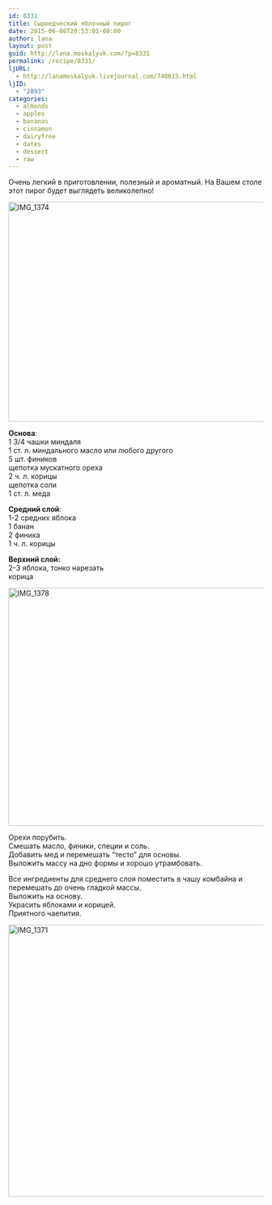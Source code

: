 ```yaml
---
id: 8331
title: Сыроедческий яблочный пирог
date: 2015-06-08T20:53:01-08:00
author: lana
layout: post
guid: http://lana.moskalyuk.com/?p=8331
permalink: /recipe/8331/
ljURL:
  - http://lanamoskalyuk.livejournal.com/740615.html
ljID:
  - "2893"
categories:
  - almonds
  - apples
  - bananas
  - cinnamon
  - dairyfree
  - dates
  - dessert
  - raw
---
```

Очень легкий в приготовлении, полезный и ароматный. На Вашем столе этот пирог будет выглядеть великолепно!

<img loading="lazy" src="https://c1.staticflickr.com/9/8886/18003094624_fae30ba650_c.jpg" alt="IMG_1374" width="800" height="434" /> 

**Основа**:  
1 3/4 чашки миндаля  
1 ст. л. миндального масло или любого другого  
5 шт. фиников  
щепотка мускатного ореха  
2 ч. л. корицы  
щепотка соли  
1 ст. л. меда

**Средний слой**:  
1-2 средних яблока  
1 банан  
2 финика  
1 ч. л. корицы

**Верхний слой:**  
2-3 яблока, тонко нарезать  
корица

<img loading="lazy" src="https://c1.staticflickr.com/9/8894/18437996618_bd394d6c65_c.jpg" alt="IMG_1378" width="800" height="470" /> 

Орехи порубить.  
Смешать масло, финики, специи и соль.  
Добавить мед и перемешать &#8220;тесто&#8221; для основы.  
Выложить массу на дно формы и хорошо утрамбовать.

Все ингредиенты для среднего слоя поместить в чашу комбайна и перемешать до очень гладкой массы.  
Выложить на основу.  
Украсить яблоками и корицей.  
Приятного чаепития.

<img loading="lazy" src="https://c1.staticflickr.com/1/388/18439586249_307b1905d1_c.jpg" alt="IMG_1371" width="800" height="537" />